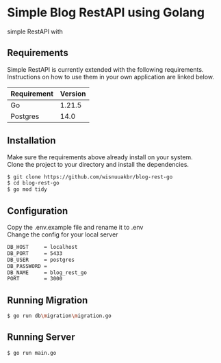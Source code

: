 # Simple Blog RestAPI using Golang

simple RestAPI with

## Requirements

Simple RestAPI is currently extended with the following requirements.  
Instructions on how to use them in your own application are linked below.

| Requirement | Version |
| ----------- | ------- |
| Go          | 1.21.5  |
| Postgres    | 14.0    |

## Installation

Make sure the requirements above already install on your system.  
Clone the project to your directory and install the dependencies.

```bash
$ git clone https://github.com/wisnuuakbr/blog-rest-go
$ cd blog-rest-go
$ go mod tidy
```

## Configuration

Copy the .env.example file and rename it to .env  
Change the config for your local server

```bash
DB_HOST     = localhost
DB_PORT     = 5433
DB_USER     = postgres
DB_PASSWORD =
DB_NAME     = blog_rest_go
PORT        = 3000
```

## Running Migration

```bash
$ go run db\migration\migration.go
```

## Running Server

```bash
$ go run main.go
```
